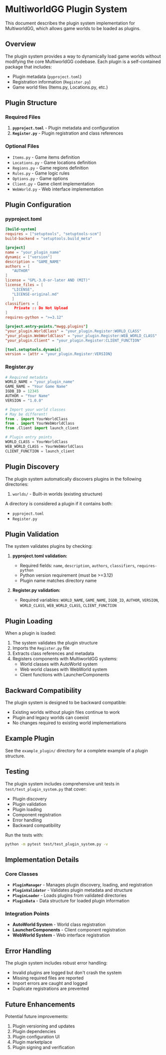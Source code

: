 # MultiworldGG Plugin System

This document describes the plugin system implementation for MultiworldGG, which allows game worlds to be loaded as plugins.

## Overview

The plugin system provides a way to dynamically load game worlds without modifying the core MultiworldGG codebase. Each plugin is a self-contained package that includes:

- Plugin metadata (`pyproject.toml`)
- Registration information (`Register.py`)
- Game world files (Items.py, Locations.py, etc.)

## Plugin Structure

### Required Files

1. **`pyproject.toml`** - Plugin metadata and configuration
2. **`Register.py`** - Plugin registration and class references

### Optional Files

- `Items.py` - Game items definition
- `Locations.py` - Game locations definition
- `Regions.py` - Game regions definition
- `Rules.py` - Game logic rules
- `Options.py` - Game options
- `Client.py` - Game client implementation
- `WebWorld.py` - Web interface implementation

## Plugin Configuration

### pyproject.toml

```toml
[build-system]
requires = ["setuptools", "setuptools-scm"]
build-backend = "setuptools.build_meta"

[project]
name = "your_plugin_name"
dynamic = ["version"]
description = "GAME_NAME"
authors = [
   "AUTHOR"
]
license = "GPL-3.0-or-later AND (MIT)"
license_files = [
   "LICENSE",
   "LICENSE-original.md"
   ]
classifiers = [
    Private :: Do Not Upload
]
requires-python = ">=3.12"

[project.entry-points."mwgg.plugins"]
"your_plugin.WorldClass" = "your_plugin.Register:WORLD_CLASS"
"your_plugin.WebWorldClass" = "your_plugin.Register:WEB_WORLD_CLASS"
"your_plugin.Client" = "your_plugin.Register:CLIENT_FUNCTION"

[tool.setuptools.dynamic]
version = {attr = "your_plugin.Register:VERSION}
```

### Register.py

```python
# Required metadata
WORLD_NAME = "your_plugin_name"
GAME_NAME = "Your Game Name"
IGDB_ID = 12345
AUTHOR = "Your Name"
VERSION = "1.0.0"

# Import your world classes
# May be different!
from . import YourWorldClass
from . import YourWebWorldClass
from .Client import launch_client

# Plugin entry points
WORLD_CLASS = YourWorldClass
WEB_WORLD_CLASS = YourWebWorldClass
CLIENT_FUNCTION = launch_client
```

## Plugin Discovery

The plugin system automatically discovers plugins in the following directories:

1. `worlds/` - Built-in worlds (existing structure)

A directory is considered a plugin if it contains both:
- `pyproject.toml`
- `Register.py`

## Plugin Validation

The system validates plugins by checking:

1. **pyproject.toml validation:**
   - Required fields: `name`, `description`, `authors`, `classifiers`, `requires-python`
   - Python version requirement (must be >=3.12)
   - Plugin name matches directory name

2. **Register.py validation:**
   - Required variables: `WORLD_NAME`, `GAME_NAME`, `IGDB_ID`, `AUTHOR`, `VERSION`, `WORLD_CLASS`, `WEB_WORLD_CLASS`, `CLIENT_FUNCTION`

## Plugin Loading

When a plugin is loaded:

1. The system validates the plugin structure
2. Imports the `Register.py` file
3. Extracts class references and metadata
4. Registers components with MultiworldGG systems:
   - World classes with AutoWorld system
   - Web world classes with WebWorld system
   - Client functions with LauncherComponents

## Backward Compatibility

The plugin system is designed to be backward compatible:

- Existing worlds without plugin files continue to work
- Plugin and legacy worlds can coexist
- No changes required to existing world implementations

## Example Plugin

See the `example_plugin/` directory for a complete example of a plugin structure.

## Testing

The plugin system includes comprehensive unit tests in `test/test_plugin_system.py` that cover:

- Plugin discovery
- Plugin validation
- Plugin loading
- Component registration
- Error handling
- Backward compatibility

Run the tests with:
```bash
python -m pytest test/test_plugin_system.py -v
```

## Implementation Details

### Core Classes

- **`PluginManager`** - Manages plugin discovery, loading, and registration
- **`PluginValidator`** - Validates plugin metadata and structure
- **`PluginLoader`** - Loads plugins from validated directories
- **`PluginData`** - Data structure for loaded plugin information

### Integration Points

- **AutoWorld System** - World class registration
- **LauncherComponents** - Client component registration
- **WebWorld System** - Web interface registration

## Error Handling

The plugin system includes robust error handling:

- Invalid plugins are logged but don't crash the system
- Missing required files are reported
- Import errors are caught and logged
- Duplicate registrations are prevented

## Future Enhancements

Potential future improvements:

1. Plugin versioning and updates
2. Plugin dependencies
3. Plugin configuration UI
4. Plugin marketplace
5. Plugin signing and verification 